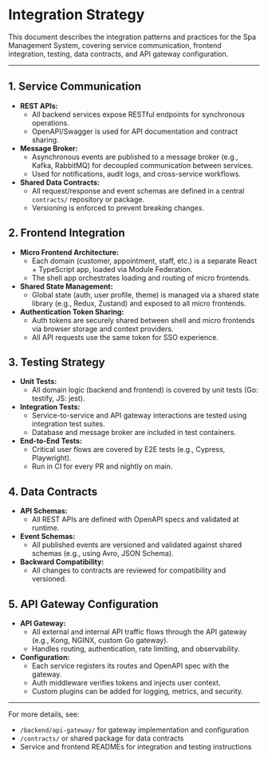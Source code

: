 # Integration Strategy

This document describes the integration patterns and practices for the Spa Management System, covering service communication, frontend integration, testing, data contracts, and API gateway configuration.

---

## 1. Service Communication

- **REST APIs:**
  - All backend services expose RESTful endpoints for synchronous operations.
  - OpenAPI/Swagger is used for API documentation and contract sharing.
- **Message Broker:**
  - Asynchronous events are published to a message broker (e.g., Kafka, RabbitMQ) for decoupled communication between services.
  - Used for notifications, audit logs, and cross-service workflows.
- **Shared Data Contracts:**
  - All request/response and event schemas are defined in a central `contracts/` repository or package.
  - Versioning is enforced to prevent breaking changes.

## 2. Frontend Integration

- **Micro Frontend Architecture:**
  - Each domain (customer, appointment, staff, etc.) is a separate React + TypeScript app, loaded via Module Federation.
  - The shell app orchestrates loading and routing of micro frontends.
- **Shared State Management:**
  - Global state (auth, user profile, theme) is managed via a shared state library (e.g., Redux, Zustand) and exposed to all micro frontends.
- **Authentication Token Sharing:**
  - Auth tokens are securely shared between shell and micro frontends via browser storage and context providers.
  - All API requests use the same token for SSO experience.

## 3. Testing Strategy

- **Unit Tests:**
  - All domain logic (backend and frontend) is covered by unit tests (Go: testify, JS: jest).
- **Integration Tests:**
  - Service-to-service and API gateway interactions are tested using integration test suites.
  - Database and message broker are included in test containers.
- **End-to-End Tests:**
  - Critical user flows are covered by E2E tests (e.g., Cypress, Playwright).
  - Run in CI for every PR and nightly on main.

## 4. Data Contracts

- **API Schemas:**
  - All REST APIs are defined with OpenAPI specs and validated at runtime.
- **Event Schemas:**
  - All published events are versioned and validated against shared schemas (e.g., using Avro, JSON Schema).
- **Backward Compatibility:**
  - All changes to contracts are reviewed for compatibility and versioned.

## 5. API Gateway Configuration

- **API Gateway:**
  - All external and internal API traffic flows through the API gateway (e.g., Kong, NGINX, custom Go gateway).
  - Handles routing, authentication, rate limiting, and observability.
- **Configuration:**
  - Each service registers its routes and OpenAPI spec with the gateway.
  - Auth middleware verifies tokens and injects user context.
  - Custom plugins can be added for logging, metrics, and security.

---

For more details, see:
- `/backend/api-gateway/` for gateway implementation and configuration
- `/contracts/` or shared package for data contracts
- Service and frontend READMEs for integration and testing instructions
